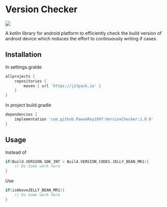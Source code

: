 # Version Checker
![](https://img.shields.io/badge/Android-3DDC84?style=flat&logo=android&logoColor=white)

A kotlin library for android platform to efficiently check the build version of android device which reduces the effort to continuously writing if cases.

## Installation

In settings.gralde
```groovy
allprojects {
    repositories {
        maven { url 'https://jitpack.io' }
    }
}
```

In project build.gradle

```groovy
dependencies {
    implementation 'com.github.PawanRoy1997:VersionChecker:1.0.0'
}
```

## Usage

Instead of
```kotlin
if(Build.VERSION.SDK_INT > Build.VERSION_CODES.JELLY_BEAN_MR1){
    // Do Some work here
}
```

Use
```kotlin
if(isAboveJELLY_BEAN_MR1){
    // Do Some work here
}
```
